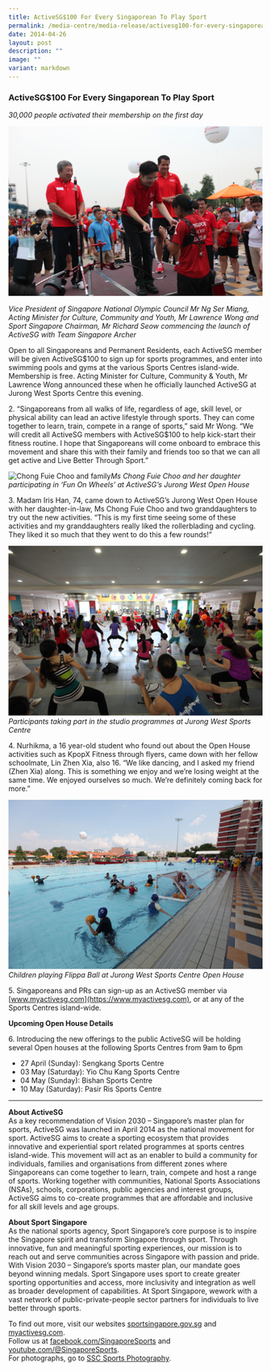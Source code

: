 ```yaml
---
title: ActiveSG$100 For Every Singaporean To Play Sport
permalink: /media-centre/media-release/activesg100-for-every-singaporean-to-play-sport/
date: 2014-04-26
layout: post
description: ""
image: ""
variant: markdown
---
```

### **ActiveSG$100 For Every Singaporean To Play Sport**

_30,000 people activated their membership on the first day_

![VP Ng Ser Miang Ag Min Mr Lawrence Wong and Mr Richard Seow commencing the launch of ActiveSG](/images/Media%20Centre/Media%20Release/2014/April/Mr%20Ng%20Ser%20Miang%20Ag%20Min%20Mr%20Lawrence%20Wong%20and%20Mr%20Richard%20Seow%20commencing%20the%20launch%20of%20ActiveSG.jpeg)

_Vice President of Singapore National Olympic Council Mr Ng Ser Miang, Acting Minister for Culture, Community and Youth, Mr Lawrence Wong and Sport Singapore Chairman, Mr Richard Seow commencing the launch of ActiveSG with Team Singapore Archer_  

Open to all Singaporeans and Permanent Residents, each ActiveSG member will be given ActiveSG$100 to sign up for sports programmes, and enter into swimming pools and gyms at the various Sports Centres island-wide. Membership is free. Acting Minister for Culture, Community &amp; Youth, Mr Lawrence Wong announced these when he officially launched ActiveSG at Jurong West Sports Centre this evening.  

2\. “Singaporeans from all walks of life, regardless of age, skill level, or physical ability can lead an active lifestyle through sports. They can come together to learn, train, compete in a range of sports,” said Mr Wong. “We will credit all ActiveSG members with ActiveSG$100 to help kick-start their fitness routine. I hope that Singaporeans will come onboard to embrace this movement and share this with their family and friends too so that we can all get active and Live Better Through Sport.”

![Chong Fuie Choo and family](/images/Media%20Centre/Media%20Release/2014/April/Chong%20Fuie%20Choo%20and%20family.jpeg)_Ms Chong Fuie Choo and her daughter participating in ‘Fun On Wheels’ at ActiveSG’s Jurong West Open House_

3\. Madam Iris Han, 74, came down to ActiveSG’s Jurong West Open House with her daughter-in-law, Ms Chong Fuie Choo and two granddaughters to try out the new activities. “This is my first time seeing some of these activities and my granddaughters really liked the rollerblading and cycling. They liked it so much that they went to do this a few rounds!”

![Participants taking part in the studio programmes at Jurong West Sports Centre](/images/Media%20Centre/Media%20Release/2014/April/Participants%20taking%20part%20in%20the%20studio%20programmes%20at%20Jurong%20West%20Sports%20Centre.jpeg)_Participants taking part in the studio programmes at Jurong West Sports Centre_

4\. Nurhikma, a 16 year-old student who found out about the Open House activities such as KpopX Fitness through flyers, came down with her fellow schoolmate, Lin Zhen Xia, also 16. “We like dancing, and I asked my friend (Zhen Xia) along. This is something we enjoy and we’re losing weight at the same time. We enjoyed ourselves so much. We’re definitely coming back for more.”

![Children playing Flippa Ball](/images/Media%20Centre/Media%20Release/2014/April/Children%20playing%20Flippa%20Ball.jpeg)_Children playing Flippa Ball at Jurong West Sports Centre Open House_

5\. Singaporeans and PRs can sign-up as an ActiveSG member via [www.myactivesg.com](https://www.myactivesg.com), or at any of the Sports Centres island-wide.

**Upcoming Open House Details**  

6\. Introducing the new offerings to the public ActiveSG will be holding several Open houses at the following Sports Centres from 9am to 6pm

* 27 April (Sunday): Sengkang Sports Centre 
* 03 May (Saturday): Yio Chu Kang Sports Centre 
* 04 May (Sunday): Bishan Sports Centre
* 10 May (Saturday): Pasir Ris Sports Centre  

---

**About ActiveSG**<br>
As a key recommendation of Vision 2030 – Singapore’s master plan for sports, ActiveSG was launched in April 2014 as the national movement for sport. ActiveSG aims to create a sporting ecosystem that provides innovative and experiential sport related programmes at sports centres island-wide. This movement will act as an enabler to build a community for individuals, families and organisations from different zones where Singaporeans can come together to learn, train, compete and host a range of sports. Working together with communities, National Sports Associations (NSAs), schools, corporations, public agencies and interest groups, ActiveSG aims to co-create programmes that are affordable and inclusive for all skill levels and age groups.  
  
**About Sport Singapore**<br>
As the national sports agency, Sport Singapore’s core purpose is to inspire the Singapore spirit and transform Singapore through sport. Through innovative, fun and meaningful sporting experiences, our mission is to reach out and serve communities across Singapore with passion and pride. With Vision 2030 – Singapore’s sports master plan, our mandate goes beyond winning medals. Sport Singapore uses sport to create greater sporting opportunities and access, more inclusivity and integration as well as broader development of capabilities. At Sport Singapore, wework with a vast network of public-private-people sector partners for individuals to live better through sports.

To find out more, visit our websites [sportsingapore.gov.sg](http://www.sportsingapore.gov.sg/) and [myactivesg.com](http://www.myactivesg.com/).<br>Follow us at [facebook.com/SingaporeSports](http://www.facebook.com/SingaporeSports) and [youtube.com/@SingaporeSports](https://www.youtube.com/@SingaporeSports).<br>For photographs, go to [SSC Sports Photography](http://www.flickr.com/ssc-sportsphotography).